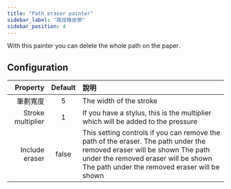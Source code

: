```yaml
---
title: "Path eraser painter"
sidebar_label: "路徑橡皮擦"
sidebar_position: 4
---
```



With this painter you can delete the whole path on the paper.

## Configuration

|          Property | Default | 說明                                                                                                                                                                                                              |
| -----------------:|:-------:|:--------------------------------------------------------------------------------------------------------------------------------------------------------------------------------------------------------------- |
|              筆劃寬度 |    5    | The width of the stroke                                                                                                                                                                                         |
| Stroke multiplier |    1    | If you have a stylus, this is the multiplier which will be added to the pressure                                                                                                                                |
|    Include eraser |  false  | This setting controls if you can remove the path of the eraser. The path under the removed eraser will be shown The path under the removed eraser will be shown The path under the removed eraser will be shown |
